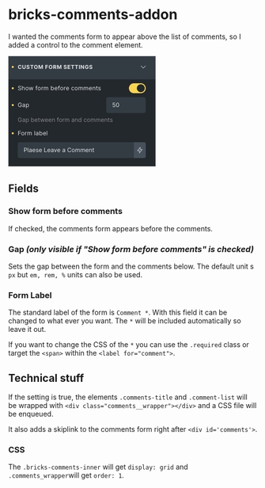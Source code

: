 # bricks-comments-addon

I wanted the comments form to appear above the list of comments, so I added a control to the comment element.

![image](assets/screenshot-bricks-editor-custom-form-area.jpg)

## Fields

### Show form before comments

If checked, the comments form appears before the comments.

### Gap ***(only visible if "Show form before comments" is checked)***

Sets the gap between the form and the comments below. The default unit s `px` but `em, rem, %` units can also be used.

### Form Label

The standard label of the form is `Comment *`. With this field it can be changed to what ever you want. The `*` will be
included automatically so leave it out.

If you want to change the CSS of the `*` you can use the `.required` class or target the `<span>` within the `<label
for="comment">`.

## Technical stuff

If the setting is true, the elements `.comments-title` and `.comment-list` will be wrapped with `<div
class="comments__wrapper"></div>` and a CSS file will be enqueued.

It also adds a skiplink to the comments form right after `<div id='comments'>`.

### CSS

The `.bricks-comments-inner` will get `display: grid` and `.comments_wrapper`will get `order: 1`.